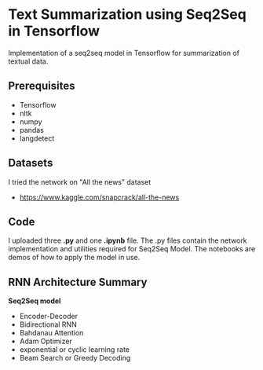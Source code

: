 # Text Summarization using Seq2Seq in Tensorflow

Implementation of a seq2seq model in Tensorflow for summarization of textual data.

## Prerequisites
- Tensorflow
- nltk
- numpy
- pandas 
- langdetect

## Datasets
I tried the network on "All the news" dataset
- https://www.kaggle.com/snapcrack/all-the-news

## Code 
I uploaded three **.py** and one **.ipynb** file. The .py files contain the network implementation and utilities required for Seq2Seq Model. The notebooks are demos of how to apply the model in use.

## RNN Architecture Summary
**Seq2Seq model**
- Encoder-Decoder
- Bidirectional RNN
- Bahdanau Attention
- Adam Optimizer
- exponential or cyclic learning rate
- Beam Search or Greedy Decoding

